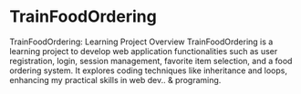 # TrainFoodOrdering
TrainFoodOrdering: Learning Project Overview  TrainFoodOrdering is a learning project to develop web application functionalities such as user registration, login, session management, favorite item selection, and a food ordering system. It explores coding techniques like inheritance and loops, enhancing my practical skills in web dev.. &amp; programing.
